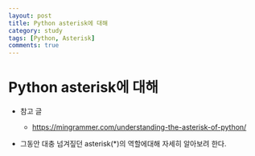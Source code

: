 ```yaml
---
layout: post
title: Python asterisk에 대해
category: study
tags: [Python, Asterisk]
comments: true
---
```


# Python asterisk에 대해
- 참고 글
  - https://mingrammer.com/understanding-the-asterisk-of-python/
  
- 그동안 대충 넘겨짚던 asterisk(\*)의 역할에대해 자세히 알아보려 한다.
